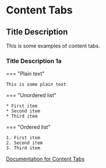 # Content Tabs

## Title Description

This is some examples of content tabs.

### Title Description 1a

=== "Plain text"

    This is some plain text

=== "Unordered list"

    * First item
    * Second item
    * Third item

=== "Ordered list"

    1. First item
    2. Second item
    3. Third item

[Documentation for Content Tabs](https://squidfunk.github.io/mkdocs-material/reference/content-tabs/)